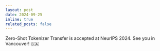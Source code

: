 ```yaml
---
layout: post
date: 2024-09-25
inline: true
related_posts: false
---
```


Zero-Shot Tokenizer Transfer is accepted at NeurIPS 2024. See you in Vancouver! :canada: